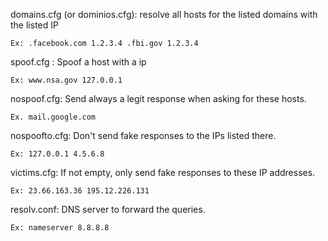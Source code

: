 domains.cfg (or dominios.cfg): resolve all hosts for the listed domains with the listed IP

    Ex: .facebook.com 1.2.3.4 .fbi.gov 1.2.3.4

spoof.cfg : Spoof a host with a ip

    Ex: www.nsa.gov 127.0.0.1

nospoof.cfg: Send always a legit response when asking for these hosts.

    Ex. mail.google.com

nospoofto.cfg: Don't send fake responses to the IPs listed there.

    Ex: 127.0.0.1 4.5.6.8

victims.cfg: If not empty, only send fake responses to these IP addresses.

    Ex: 23.66.163.36 195.12.226.131

resolv.conf: DNS server to forward the queries.

    Ex: nameserver 8.8.8.8

